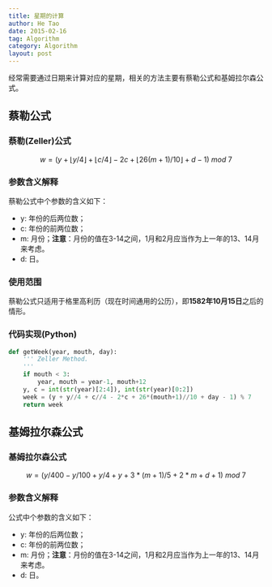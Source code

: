 ```yaml
---
title: 星期的计算
author: He Tao
date: 2015-02-16
tag: Algorithm
category: Algorithm
layout: post
---
```


经常需要通过日期来计算对应的星期，相关的方法主要有蔡勒公式和基姆拉尔森公式。

蔡勒公式
---------

### 蔡勒(Zeller)公式

$$ w = (y+\lfloor{y/4}\rfloor+\lfloor{c/4}\rfloor-2c+\lfloor{26(m+1)/10}\rfloor+d-1)\ mod\ 7 $$

### 参数含义解释

蔡勒公式中个参数的含义如下：

+ y: 年份的后两位数；
+ c: 年份的前两位数；
+ m: 月份；**注意**：月份的值在3-14之间，1月和2月应当作为上一年的13、14月来考虑。
+ d: 日。

<!--more-->

### 使用范围

蔡勒公式只适用于格里高利历（现在时间通用的公历），即**1582年10月15日**之后的情形。

### 代码实现(Python)

~~~python
def getWeek(year, mouth, day):
    ''' Zeller Method.
    '''
    if mouth < 3:
        year, mouth = year-1, mouth+12
    y, c = int(str(year)[2:4]), int(str(year)[0:2])
    week = (y + y//4 + c//4 - 2*c + 26*(mouth+1)//10 + day - 1) % 7
    return week
~~~

基姆拉尔森公式
----------------

### 基姆拉尔森公式

$$ w = (y/400-y/100+y/4+y+3*(m+1)/5+2*m+d+1)\ mod\ 7 $$

### 参数含义解释

公式中个参数的含义如下：

+ y: 年份的后两位数；
+ c: 年份的前两位数；
+ m: 月份；**注意**：月份的值在3-14之间，1月和2月应当作为上一年的13、14月来考虑。
+ d: 日。





